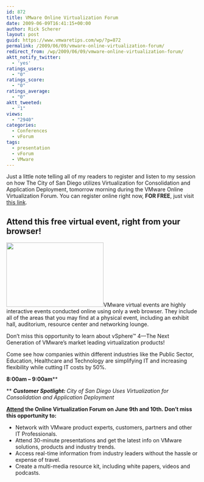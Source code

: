 ```yaml
---
id: 872
title: VMware Online Virtualization Forum
date: 2009-06-09T16:41:15+00:00
author: Rick Scherer
layout: post
guid: https://www.vmwaretips.com/wp/?p=872
permalink: /2009/06/09/vmware-online-virtualization-forum/
redirect_from: /wp/2009/06/09/vmware-online-virtualization-forum/
aktt_notify_twitter:
  - 'yes'
ratings_users:
  - "0"
ratings_score:
  - "0"
ratings_average:
  - "0"
aktt_tweeted:
  - "1"
views:
  - "2940"
categories:
  - Conferences
  - vForum
tags:
  - presentation
  - vForum
  - VMware
---
```

Just a little note telling all of my readers to register and listen to my session on how The City of San Diego utilizes Virtualization for Consolidation and Application Deployment, tomorrow morning during the VMware Online Virtualization Forum. You can register online right now, **FOR FREE**, just visit <a href="http://w.on24.com/r.htm?e=138524&s=1&k=6ED2E202BB64EF21E7479B30BF46CA97&partnerref=&src=undefined&ossrc=undefined" target="_blank">this link</a>.

## Attend this free virtual event, right from your browser!

<img class="alignright size-full wp-image-873" src="https://www.vmwaretips.com/wp-content/uploads/2009/06/vmw_plaza.jpg" alt="" width="255" height="169" />VMware virtual events are highly interactive events conducted online using only a web browser. They include all of the areas that you may find at a physical event, including an exhibit hall, auditorium, resource center and networking lounge.

Don&#8217;t miss this opportunity to learn about vSphere™ 4—The Next Generation of VMware&#8217;s market leading virtualization products!

Come see how companies within different industries like the Public Sector, Education, Healthcare and Technology are simplifying IT and increasing flexibility while cutting IT costs by 50%.

<span><strong>8:00am – 9:00am</strong></span>**
  
** **_Customer Spotlight:_ <span style="font-weight: normal;"><em>City of San Diego Uses Virtualization for Consolidation and Application Deployment</em></span>**

**<a href="http://w.on24.com/r.htm?e=138524&s=1&k=6ED2E202BB64EF21E7479B30BF46CA97&partnerref=&src=undefined&ossrc=undefined" target="_blank"><span>Attend</span></a> the Online Virtualization Forum on June 9th and 10th. Don&#8217;t miss this opportunity to:**

  * Network with VMware product experts, customers, partners and other IT Professionals.
  * Attend 30-minute presentations and get the latest info on VMware solutions, products and industry trends.
  * Access real-time information from industry leaders without the hassle or expense of travel.
  * Create a multi-media resource kit, including white papers, videos and podcasts.